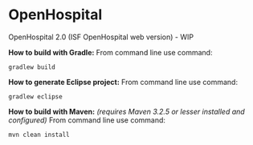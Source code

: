 # OpenHospital
OpenHospital 2.0 (ISF OpenHospital web version) - WIP

**How to build with Gradle:**
From command line use command: 

    gradlew build

**How to generate Eclipse project:**
From command line use command:

    gradlew eclipse

**How to build with Maven:**
_(requires Maven 3.2.5 or lesser installed and configured)_
From command line use command: 

    mvn clean install